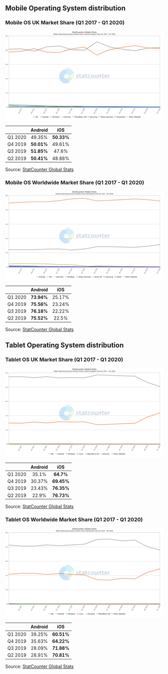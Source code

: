 ## Mobile Operating System distribution

### Mobile OS UK Market Share (Q1 2017 - Q1 2020)

![Mobile OS UK Market Share](img/mobile/os_combined-GB-quarterly-20171-20201.png)

||Android|iOS|
|:---:|:---:|:---:|
|Q1 2020|49.35%|**50.33%**|
|Q4 2019|**50.01%**|49.61%|
|Q3 2019|**51.85%**|47.6%|
|Q2 2019|**50.41%**|48.88%|

Source: [StatCounter Global Stats](https://gs.statcounter.com/os-market-share/mobile/united-kingdom/#quarterly-201701-202001)

### Mobile OS Worldwide Market Share (Q1 2017 - Q1 2020)

![Mobile OS Worldwide Market Share](img/mobile/os_combined-ww-quarterly-20171-20201.png)

||Android|iOS|
|:---:|:---:|:---:|
|Q1 2020|**73.94%**|25.17%|
|Q4 2019|**75.56%**|23.24%|
|Q3 2019|**76.18%**|22.22%|
|Q2 2019|**75.52%**|22.5%|

Source: [StatCounter Global Stats](https://gs.statcounter.com/os-market-share/mobile/worldwide/#quarterly-201701-202001)

## Tablet Operating System distribution

### Tablet OS UK Market Share (Q1 2017 - Q1 2020)

![Mobile OS UK Market Share](img/tablet/os_combined-GB-quarterly-20171-20201.png)

||Android|iOS|
|:---:|:---:|:---:|
|Q1 2020|35.1%|**64.7%**|
|Q4 2019|30.37%|**69.45%**|
|Q3 2019|23.43%|**76.35%**|
|Q2 2019|22.9%|**76.73%**|

Source: [StatCounter Global Stats](https://gs.statcounter.com/os-market-share/tablet/united-kingdom/#quarterly-201701-202001)

### Tablet OS Worldwide Market Share (Q1 2017 - Q1 2020)

![Tablet OS Worldwide Market Share](img/tablet/os_combined-ww-quarterly-20171-20201.png)

||Android|iOS|
|:---:|:---:|:---:|
|Q1 2020|39.25%|**60.51%**|
|Q4 2019|35.63%|**64.22%**|
|Q3 2019|28.09%|**71.88%**|
|Q2 2019|28.91%|**70.81%**|

Source: [StatCounter Global Stats](https://gs.statcounter.com/os-market-share/tablet/worldwide/#quarterly-201701-202001)
